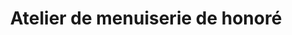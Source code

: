 ---
title: "Atelier de menuiserie de honoré"
url: /nzoo/atelier-de-menuiserie-de-honore/
shop: Schneiderei
---